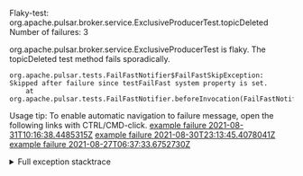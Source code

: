         
Flaky-test: org.apache.pulsar.broker.service.ExclusiveProducerTest.topicDeleted
Number of failures: 3

org.apache.pulsar.broker.service.ExclusiveProducerTest is flaky. The topicDeleted test method fails sporadically.

```
org.apache.pulsar.tests.FailFastNotifier$FailFastSkipException: Skipped after failure since testFailFast system property is set.
	at org.apache.pulsar.tests.FailFastNotifier.beforeInvocation(FailFastNotifier.java:88)

```

Usage tip: To enable automatic navigation to failure message, open the following links with CTRL/CMD-click.
[example failure 2021-08-31T10:16:38.4485315Z](https://github.com/apache/pulsar/runs/3471501156?check_suite_focus=true#step:10:1215)
[example failure 2021-08-30T23:13:45.4078041Z](https://github.com/apache/pulsar/runs/3467152431?check_suite_focus=true#step:9:471)
[example failure 2021-08-27T06:37:33.6752730Z](https://github.com/apache/pulsar/runs/3440411059?check_suite_focus=true#step:9:2393)


<details>
<summary>Full exception stacktrace</summary>
<code><pre>
org.apache.pulsar.tests.FailFastNotifier$FailFastSkipException: Skipped after failure since testFailFast system property is set.
	at org.apache.pulsar.tests.FailFastNotifier.beforeInvocation(FailFastNotifier.java:88)

</pre></code>
</details>

